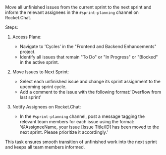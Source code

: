Move all unfinished issues from the current sprint to the next sprint and inform the relevant assignees in the `#sprint-planning` channel on Rocket.Chat.

Steps:

1. Access Plane:
   - Navigate to 'Cycles' in the "Frontend and Backend Enhancements" project.
   - Identify all issues that remain "To Do" or "In Progress" or "Blocked" in the active sprint.

2. Move Issues to Next Sprint:
   - Select each unfinished issue and change its sprint assignment to the upcoming sprint cycle.
   - Add a comment to the issue with the following format:'Overflow from last sprint'

3. Notify Assignees on Rocket.Chat:
   - In the `#sprint-planning` channel, post a message tagging the relevant team members for each issue using the format:
     '@AssigneeName, your issue [Issue Title/ID] has been moved to the next sprint. Please prioritize it accordingly.'

This task ensures smooth transition of unfinished work into the next sprint and keeps all team members informed.